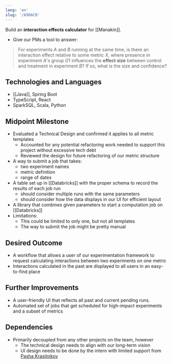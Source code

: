 ```yaml
---
lang: 'en'
slug: '/A98ACB'
---
```


Build an **interaction effects calculator** for [[Manakin]].

- Give our PMs a tool to answer:

> For experiments $A$ and $B$ running at the same time, is there an interaction effect relative to some metric $X$, where presence in experiment $A$'s group $G1$ influences the **effect size** between control and treatment in experiment $B$? If so, what is the size and confidence?

## Technologies and Languages

- [[Java]], Spring Boot
- TypeScript, React
- SparkSQL, Scala, Python

## Midpoint Milestone

- Evaluated a Technical Design and confirmed it applies to all metric templates
  - Accounted for any potential refactoring work needed to support this project without excessive tech debt
  - Reviewed the design for future refactoring of our metric structure
- A way to submit a job that takes:
  - two experiment names
  - metric definition
  - range of dates
- A table set up in [[Databricks]] with the proper schema to record the results of each job run
  - should consider multiple runs with the same parameters
  - should consider how the data displays in our UI for efficient layout
- A library that combines given parameters to start a computation job on [[Databricks]]
- Limitations:
  - This could be limited to only one, but not all templates
  - The way to submit the job might be pretty manual

## Desired Outcome

- A workflow that allows a user of our experimentation framework to request calculating interactions between two experiments on one metric
- Interactions calculated in the past are displayed to all users in an easy-to-find place

## Further Improvements

- A user-friendly UI that reflects all past and current pending runs.
- Automated set of jobs that get scheduled for high-impact experiments and a subset of metrics

## Dependencies

- Primarily decoupled from any other projects on the team, however
  - The technical design needs to align with our long-term vision
  - UI design needs to be done by the intern with limited support from [Pasha Krasilnikov](mailto:pasha.krasilnikov@grammarly.com)
